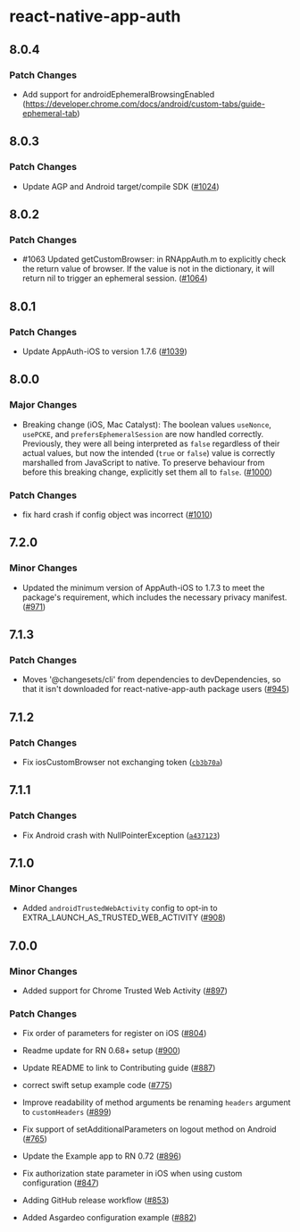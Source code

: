 # react-native-app-auth

## 8.0.4

### Patch Changes
- Add support for androidEphemeralBrowsingEnabled (https://developer.chrome.com/docs/android/custom-tabs/guide-ephemeral-tab)

## 8.0.3

### Patch Changes

- Update AGP and Android target/compile SDK ([#1024](https://github.com/FormidableLabs/react-native-app-auth/pull/1024))

## 8.0.2

### Patch Changes

- #1063 Updated getCustomBrowser: in RNAppAuth.m to explicitly check the return value of browser. If the value is not in the dictionary, it will return nil to trigger an ephemeral session. ([#1064](https://github.com/FormidableLabs/react-native-app-auth/pull/1064))

## 8.0.1

### Patch Changes

- Update AppAuth-iOS to version 1.7.6 ([#1039](https://github.com/FormidableLabs/react-native-app-auth/pull/1039))

## 8.0.0

### Major Changes

- Breaking change (iOS, Mac Catalyst): The boolean values `useNonce`, `usePCKE`, and `prefersEphemeralSession` are now handled correctly. Previously, they were all being interpreted as `false` regardless of their actual values, but now the intended (`true` or `false`) value is correctly marshalled from JavaScript to native. To preserve behaviour from before this breaking change, explicitly set them all to `false`. ([#1000](https://github.com/FormidableLabs/react-native-app-auth/pull/1000))

### Patch Changes

- fix hard crash if config object was incorrect ([#1010](https://github.com/FormidableLabs/react-native-app-auth/pull/1010))

## 7.2.0

### Minor Changes

- Updated the minimum version of AppAuth-iOS to 1.7.3 to meet the package's requirement, which includes the necessary privacy manifest. ([#971](https://github.com/FormidableLabs/react-native-app-auth/pull/971))

## 7.1.3

### Patch Changes

- Moves '@changesets/cli' from dependencies to devDependencies, so that it isn't downloaded for react-native-app-auth package users ([#945](https://github.com/FormidableLabs/react-native-app-auth/pull/945))

## 7.1.2

### Patch Changes

- Fix iosCustomBrowser not exchanging token ([`cb3b70a`](https://github.com/FormidableLabs/react-native-app-auth/commit/cb3b70a24cc02f46c72805a933ece66726e72213))

## 7.1.1

### Patch Changes

- Fix Android crash with NullPointerException ([`a437123`](https://github.com/FormidableLabs/react-native-app-auth/commit/a4371235f37894e2aede6645efef95cf26e4143f))

## 7.1.0

### Minor Changes

- Added `androidTrustedWebActivity` config to opt-in to EXTRA_LAUNCH_AS_TRUSTED_WEB_ACTIVITY ([#908](https://github.com/FormidableLabs/react-native-app-auth/pull/908))

## 7.0.0

### Minor Changes

- Added support for Chrome Trusted Web Activity ([#897](https://github.com/FormidableLabs/react-native-app-auth/pull/897))

### Patch Changes

- Fix order of parameters for register on iOS ([#804](https://github.com/FormidableLabs/react-native-app-auth/pull/804))

* Readme update for RN 0.68+ setup ([#900](https://github.com/FormidableLabs/react-native-app-auth/pull/900))

- Update README to link to Contributing guide ([#887](https://github.com/FormidableLabs/react-native-app-auth/pull/887))

* correct swift setup example code ([#775](https://github.com/FormidableLabs/react-native-app-auth/pull/775))

- Improve readability of method arguments be renaming `headers` argument to `customHeaders` ([#899](https://github.com/FormidableLabs/react-native-app-auth/pull/899))

* Fix support of setAdditionalParameters on logout method on Android ([#765](https://github.com/FormidableLabs/react-native-app-auth/pull/765))

- Update the Example app to RN 0.72 ([#896](https://github.com/FormidableLabs/react-native-app-auth/pull/896))

* Fix authorization state parameter in iOS when using custom configuration ([#847](https://github.com/FormidableLabs/react-native-app-auth/pull/847))

- Adding GitHub release workflow ([#853](https://github.com/FormidableLabs/react-native-app-auth/pull/853))

* Added Asgardeo configuration example ([#882](https://github.com/FormidableLabs/react-native-app-auth/pull/882))
